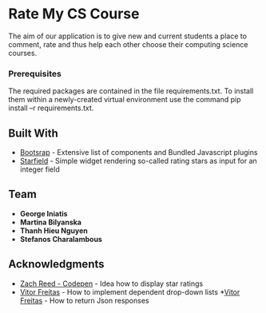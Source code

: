# Rate My CS Course

The aim of our application is to give new and current students a place to comment, rate and thus help each other choose their computing science courses.


### Prerequisites

The required packages are contained in the file requirements.txt. To install them  within a newly-created virtual environment use the command
pip install –r requirements.txt. 


## Built With

* [Bootsrap](https://getbootstrap.com/) - Extensive list of components and Bundled Javascript plugins
* [Starfield](https://pypi.org/project/django-starfield/) - Simple widget rendering so-called rating stars as input for an integer field


## Team

* **George Iniatis** 
* **Martina Bilyanska** 
* **Thanh Hieu Nguyen**
* **Stefanos Charalambous** 


## Acknowledgments

* [Zach Reed - Codepen](https://codepen.io/Bluetidepro/pen/GkpEa) - Idea how to display star ratings
* [Vitor Freitas](https://simpleisbetterthancomplex.com/tutorial/2018/01/29/how-to-implement-dependent-or-chained-dropdown-list-with-django.html) - How to implement dependent drop-down lists
*[Vitor Freitas](https://simpleisbetterthancomplex.com/tutorial/2016/07/27/how-to-return-json-encoded-response.html) - How to return Json responses

